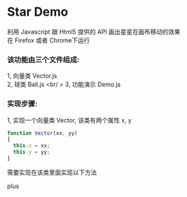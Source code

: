 Star Demo
===================================  

利用 Javascript 跟 Html5 提供的 API 画出星星在画布移动的效果 <br />
在 Firefox 或者 Chrome下运行 <br />

### 该功能由三个文件组成: 

1, 向量类 Vector.js <br />
2, 球类 Ball.js <br/ >
3, 功能演示 Demo.js <br /> 



### 实现步骤:

1, 实现一个向量类 Vector, 该类有两个属性 x, y <br />

```javascript
function Vector(xx, yy)
{
  this.x = xx;
  this.y = yy;
}

```


需要实现在该类里面实现以下方法 <br />

plus